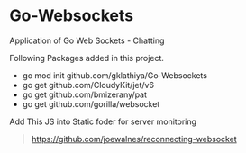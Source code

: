 # Go-Websockets
Application of Go Web Sockets - Chatting

Following Packages added in this project.

- go mod init github.com/gklathiya/Go-Websockets
- go get github.com/CloudyKit/jet/v6
- go get github.com/bmizerany/pat
- go get github.com/gorilla/websocket



Add This JS into Static foder for server monitoring

> https://github.com/joewalnes/reconnecting-websocket